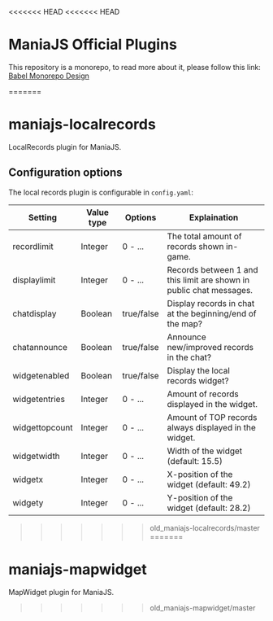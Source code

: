 <<<<<<< HEAD
<<<<<<< HEAD

# ManiaJS Official Plugins

This repository is a monorepo, to read more about it, please follow this link: [Babel Monorepo Design](https://github.com/babel/babel/blob/master/doc/design/monorepo.md)

=======
# maniajs-localrecords
LocalRecords plugin for ManiaJS.

## Configuration options
The local records plugin is configurable in `config.yaml`:

| Setting        | Value type   | Options    | Explaination                                                        |
| -------------- | ------------ | ---------- | ------------------------------------------------------------------- |
| recordlimit    | Integer      | 0 - ...    | The total amount of records shown in-game.                          |
| displaylimit   | Integer      | 0 - ...    | Records between 1 and this limit are shown in public chat messages. |
| chatdisplay    | Boolean      | true/false | Display records in chat at the beginning/end of the map?            |
| chatannounce   | Boolean      | true/false | Announce new/improved records in the chat?                          |
| widgetenabled  | Boolean      | true/false | Display the local records widget?                                   |
| widgetentries  | Integer      | 0 - ...    | Amount of records displayed in the widget.                          |
| widgettopcount | Integer      | 0 - ...    | Amount of TOP records always displayed in the widget.               |
| widgetwidth    | Integer      | 0 - ...    | Width of the widget (default: 15.5)                                 |
| widgetx        | Integer      | 0 - ...    | X-position of the widget (default: 49.2)                            |
| widgety        | Integer      | 0 - ...    | Y-position of the widget (default: 28.2)                            |
>>>>>>> old_maniajs-localrecords/master
=======
# maniajs-mapwidget
MapWidget plugin for ManiaJS.
>>>>>>> old_maniajs-mapwidget/master
